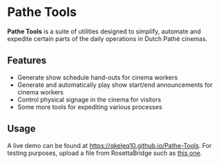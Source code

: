 # Pathe Tools

**Pathe Tools** is a suite of utilities designed to simplify, automate and expedite certain parts of the daily operations in Dutch Pathé cinemas.

## Features

- Generate show schedule hand-outs for cinema workers
- Generate and automatically play show start/end announcements for cinema workers
- Control physical signage in the cinema for visitors
- Some more tools for expediting various processes

## Usage

A live demo can be found at https://qkeleq10.github.io/Pathe-Tools. For testing purposes, upload a file from RosettaBridge such as [this one](https://1drv.ms/u/c/703398955c3ef70c/EQz3PlyVmDMggHAAygEAAAABKnVDcmVGCHbutEzuJ_Nk7Q?e=nINHVR).
